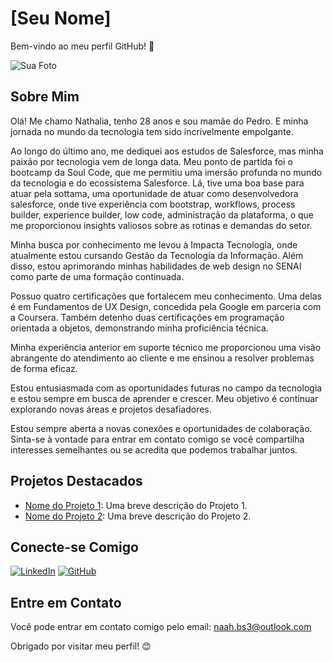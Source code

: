 # [Seu Nome]

Bem-vindo ao meu perfil GitHub! 👋

![Sua Foto](url_da_sua_foto.jpg)

## Sobre Mim

Olá! 
Me chamo Nathalia, tenho 28 anos e sou mamãe do Pedro. E minha jornada no mundo da tecnologia tem sido incrivelmente empolgante.

Ao longo do último ano, me dediquei aos estudos de Salesforce, mas minha paixão por tecnologia vem de longa data. Meu ponto de partida foi o bootcamp da Soul Code, que me permitiu uma imersão profunda no mundo da tecnologia e do ecossistema Salesforce. Lá, tive uma boa base para atuar pela sottama, uma oportunidade de atuar como desenvolvedora salesforce, onde tive experiência com bootstrap, workflows, process builder, experience builder, low code, administração da plataforma, o que me proporcionou insights valiosos sobre as rotinas e demandas do setor.

Minha busca por conhecimento me levou à Impacta Tecnologia, onde atualmente estou cursando Gestão da Tecnologia da Informação. Além disso, estou aprimorando minhas habilidades de web design no SENAI como parte de uma formação continuada.

Possuo quatro certificações que fortalecem meu conhecimento. Uma delas é em Fundamentos de UX Design, concedida pela Google em parceria com a Coursera. Também detenho duas certificações em programação orientada a objetos, demonstrando minha proficiência técnica.

Minha experiência anterior em suporte técnico me proporcionou uma visão abrangente do atendimento ao cliente e me ensinou a resolver problemas de forma eficaz.

Estou entusiasmada com as oportunidades futuras no campo da tecnologia e estou sempre em busca de aprender e crescer. Meu objetivo é continuar explorando novas áreas e projetos desafiadores.

Estou sempre aberta a novas conexões e oportunidades de colaboração. Sinta-se à vontade para entrar em contato comigo se você compartilha interesses semelhantes ou se acredita que podemos trabalhar juntos.

## Projetos Destacados

- [Nome do Projeto 1](link_do_projeto_1): Uma breve descrição do Projeto 1.
- [Nome do Projeto 2](link_do_projeto_2): Uma breve descrição do Projeto 2.

## Conecte-se Comigo

[![LinkedIn](https://img.shields.io/badge/LinkedIn-<seu_usuario_no_linkedin>-blue)](in/nathalia-bernardo-636488186/)
[![GitHub](https://img.shields.io/badge/GitHub-<seu_usuario_no_github>-green)](link_do_seu_repositorio_no_github)


## Entre em Contato

Você pode entrar em contato comigo pelo email: naah.bs3@outlook.com

Obrigado por visitar meu perfil! 😊


